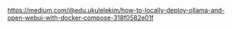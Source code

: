 https://medium.com/@edu.ukulelekim/how-to-locally-deploy-ollama-and-open-webui-with-docker-compose-318f0582e01f